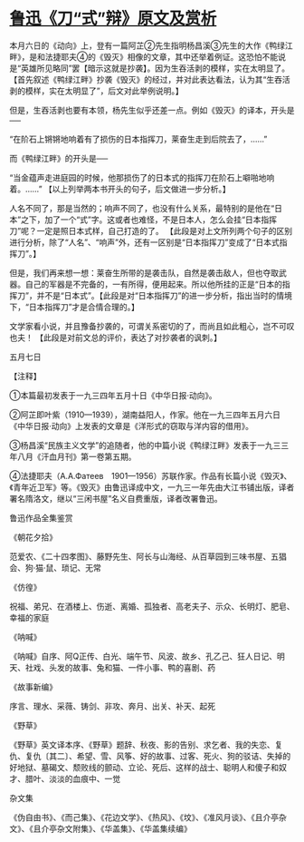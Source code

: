 # [鲁迅《刀“式”辩》原文及赏析](https://www.vrrw.net/wx/8451.html)

本月六日的《动向》上，登有一篇阿芷②先生指明杨昌溪③先生的大作《鸭绿江畔》，是和法捷耶夫④的《毁灭》相像的文章，其中还举着例证。这恐怕不能说是“英雄所见略同”罢【暗示这就是抄袭】。因为生吞活剥的模样，实在太明显了。【首先叙述《鸭绿江畔》抄袭《毁灭》的经过，并对此表达看法，认为其“生吞活剥的模样，实在太明显了”，后文对此举例说明。】



但是，生吞活剥也要有本领，杨先生似乎还差一点。例如《毁灭》的译本，开头是──

“在阶石上锵锵地响着有了损伤的日本指挥刀，莱奋生走到后院去了，……”

而《鸭绿江畔》的开头是──

“当金蕴声走进庭园的时候，他那损伤了的日本式的指挥刀在阶石上噼啪地响着。……” 【以上列举两本书开头的句子，后文做进一步分析。】

人名不同了，那是当然的；响声不同了，也没有什么关系，最特别的是他在“日本”之下，加了一个“式”字。这或者也难怪，不是日本人，怎么会挂“日本指挥刀”呢？一定是照日本式样，自己打造的了。 【此段是对上文所列两个句子的区别进行分析，除了“人名”、“响声”外，还有一区别是“日本指挥刀”变成了“日本式指挥刀”。】

但是，我们再来想一想：莱奋生所带的是袭击队，自然是袭击敌人，但也夺取武器。自己的军器是不完备的，一有所得，便用起来。所以他所挂的正是“日本的指挥刀”，并不是“日本式”。【此段是对“日本指挥刀”的进一步分析，指出当时的情境下，“日本指挥刀”才是合情合理的。】

文学家看小说，并且豫备抄袭的，可谓关系密切的了，而尚且如此粗心，岂不可叹也夫！ 【此段是对前文总的评价，表达了对抄袭者的讽刺。】

五月七日





【注释】

①本篇最初发表于一九三四年五月十日《中华日报·动向》。

②阿芷即叶紫（1910—1939），湖南益阳人，作家。他在一九三四年五月六日《中华日报·动向》上发表的文章是《洋形式的窃取与洋内容的借用》。

③杨昌溪“民族主义文学”的追随者，他的中篇小说《鸭绿江畔》发表于一九三三年八月《汗血月刊》第一卷第五期。

④法捷耶夫（А.А.Фатеев　1901—1956）苏联作家。作品有长篇小说《毁灭》、《青年近卫军》等。《毁灭》由鲁迅译成中文，一九三一年先由大江书铺出版，译者署名隋洛文，继以“三闲书屋”名义自费重版，译者改署鲁迅。

鲁迅作品全集鉴赏

《朝花夕拾》

范爱农、《二十四孝图》、藤野先生、阿长与山海经、从百草园到三味书屋、五猖会、狗·猫·鼠、琐记、无常

《仿徨》

祝福、弟兄、在酒楼上、伤逝、离婚、孤独者、高老夫子、示众、长明灯、肥皂、幸福的家庭

《呐喊》

《呐喊》自序、阿Q正传、白光、端午节、风波、故乡、孔乙己、狂人日记、明天、社戏、头发的故事、兔和猫、一件小事、鸭的喜剧、药

《故事新编》

序言、理水、采薇、铸剑、非攻、奔月、出关、补天、起死

《野草》

《野草》英文译本序、《野草》题辞、秋夜、影的告别、求乞者、我的失恋、复仇、复仇〔其二〕、希望、雪、风筝、好的故事、过客、死火、狗的驳诘、失掉的好地狱、墓碣文、颓败线的颤动、立论、死后、这样的战士、聪明人和傻子和奴才、腊叶、淡淡的血痕中、一觉

杂文集

《伪自由书》、《而己集》、《花边文学》、《热风》、《坟》、《准风月谈》、《且介亭杂文》、《且介亭杂文附集》、《华盖集》、《华盖集续编》

